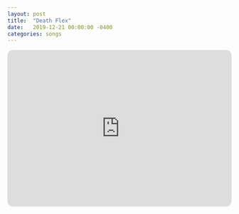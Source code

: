 ```yaml
---
layout: post
title:  "Death Flex"
date:   2019-12-21 00:00:00 -0400
categories: songs
---
```

<iframe style="border-radius:12px" src="https://open.spotify.com/embed/track/7jQU58zOpofyxCsiGVUVlI?utm_source=generator&theme=0" width="100%" height="352" frameBorder="0" allowfullscreen="" allow="autoplay; clipboard-write; encrypted-media; fullscreen; picture-in-picture" loading="lazy"></iframe>